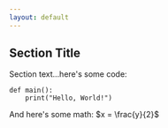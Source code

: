 ```yaml
---
layout: default
---
```


## Section Title

Section text...here's some code:

~~~python3
def main():
    print("Hello, World!")
~~~

And here's some math: $x = \frac{y}{2}$
